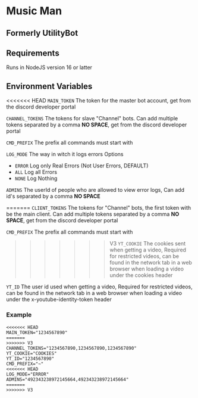 # Music Man
## Formerly UtilityBot

## Requirements
Runs in NodeJS version 16 or latter

## Environment Variables
<<<<<<< HEAD
`MAIN_TOKEN` The token for the master bot account, get from the discord developer portal 

`CHANNEL_TOKENS` The tokens for slave "Channel" bots. Can add multiple tokens separated by a comma **NO SPACE**, get from the discord developer portal

`CMD_PREFIX` The prefix all commands must start with  

`LOG_MODE` The way in witch it logs errors
Options
* `ERROR` Log only Real Errors (Not User Errors, DEFAULT)
* `ALL` Log all Errors
* `NONE` Log Nothing  

`ADMINS` The userId of people who are allowed to view error logs, Can add id's separated by a comma **NO SPACE**  

=======
`CLIENT_TOKENS` The tokens for "Channel" bots, the first token with be the main client. Can add multiple tokens separated by a comma **NO SPACE**, get from the discord developer portal

`CMD_PREFIX` The prefix all commands must start with  

>>>>>>> V3
`YT_COOKIE` The cookies sent when getting a video, Required for restricted videos, can be found in the network tab in a web browser when loading a video under the cookies header  

`YT_ID` The user id used when getting a video, Required for restricted videos, can be found in the network tab in a web browser when loading a video under the x-youtube-identity-token header  

### Example
```
<<<<<<< HEAD
MAIN_TOKEN="1234567890"
=======
>>>>>>> V3
CHANNEL_TOKENS="1234567890,1234567890,1234567890"
YT_COOKIE="COOKIES"
YT_ID="1234567890"
CMD_PREFIX="~"
<<<<<<< HEAD
LOG_MODE="ERROR"
ADMINS="492343238972145664,492343238972145664"
=======
>>>>>>> V3
```